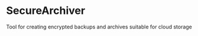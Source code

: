 SecureArchiver
==============

Tool for creating encrypted backups and archives suitable for cloud storage
